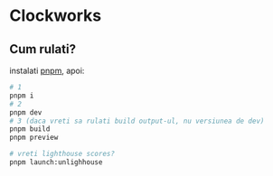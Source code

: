 # Clockworks

## Cum rulati?

instalati [pnpm](https://pnpm.io/installation), apoi:

```bash
# 1
pnpm i
# 2
pnpm dev
# 3 (daca vreti sa rulati build output-ul, nu versiunea de dev)
pnpm build
pnpm preview

# vreti lighthouse scores?
pnpm launch:unlighhouse
```
